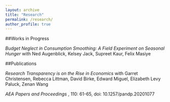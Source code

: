 ```yaml
---
layout: archive
title: "Research"
permalink: /research/
author_profile: true
---
```


##Works in Progress

_Budget Neglect in Consumption Smoothing: A Field Experiment on Seasonal Hunger_ with Ned Augenblick, Kelsey Jack, Supreet Kaur, Felix Masiye

##Publications

_Research Transparency is on the Rise in Economics_ with Garret Christensen, Rebecca Littman, David Birke, Edward Miguel, Elizabeth Levy Paluck, Zenan Wang

_AEA Papers and Proceedings_ , 110: 61-65, doi: 10.1257/pandp.20201077
